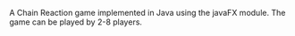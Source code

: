 A Chain Reaction game implemented in Java using the javaFX module. The game can be played by 2-8 players.